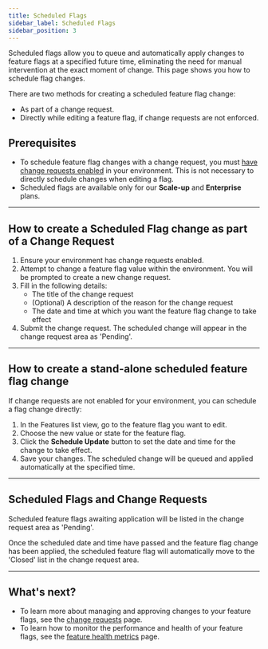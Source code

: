```yaml
---
title: Scheduled Flags
sidebar_label: Scheduled Flags
sidebar_position: 3
---
```


Scheduled flags allow you to queue and automatically apply changes to feature flags at a specified future time, eliminating the need for manual intervention at the exact moment of change. This page shows you how to schedule flag changes.

There are two methods for creating a scheduled feature flag change:

- As part of a change request.
- Directly while editing a feature flag, if change requests are not enforced.

## Prerequisites

- To schedule feature flag changes with a change request, you must [have change requests enabled](../../advanced-use/change-requests.md) in your environment. This is not necessary to directly schedule changes when editing a flag.
- Scheduled flags are available only for our **Scale-up** and **Enterprise** plans.

---

## How to create a Scheduled Flag change as part of a Change Request

1. Ensure your environment has change requests enabled.
2. Attempt to change a feature flag value within the environment. You will be prompted to create a new change request.
3. Fill in the following details:
   - The title of the change request
   - (Optional) A description of the reason for the change request
   - The date and time at which you want the feature flag change to take effect
4. Submit the change request. The scheduled change will appear in the change request area as 'Pending'.

---

## How to create a stand-alone scheduled feature flag change

If change requests are not enabled for your environment, you can schedule a flag change directly:

1. In the Features list view, go to the feature flag you want to edit.
2. Choose the new value or state for the feature flag.
3. Click the **Schedule Update** button to set the date and time for the change to take effect.
4. Save your changes. The scheduled change will be queued and applied automatically at the specified time.

---

## Scheduled Flags and Change Requests

Scheduled feature flags awaiting application will be listed in the change request area as 'Pending'.

Once the scheduled date and time have passed and the feature flag change has been applied, the scheduled feature flag will automatically move to the 'Closed' list in the change request area.

---

## What's next?

- To learn more about managing and approving changes to your feature flags, see the [change requests](../../advanced-use/change-requests.md) page.
- To learn how to monitor the performance and health of your feature flags, see the [feature health metrics](./feature-health-metrics.md) page.
